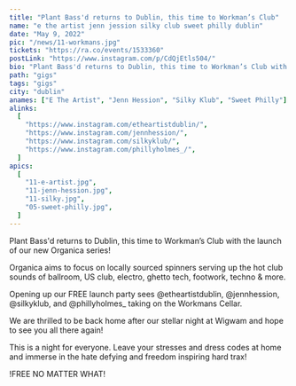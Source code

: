 ```yaml
---
title: "Plant Bass'd returns to Dublin, this time to Workman’s Club"
name: "e the artist jenn jession silky club sweet philly dublin"
date: "May 9, 2022"
pic: "/news/11-workmans.jpg"
tickets: "https://ra.co/events/1533360"
postLink: "https://www.instagram.com/p/CdQjEtls504/"
bio: "Plant Bass'd returns to Dublin, this time to Workman’s Club with the launch of our new Organica series!.."
path: "gigs"
tags: "gigs"
city: "dublin"
anames: ["E The Artist", "Jenn Hession", "Silky Klub", "Sweet Philly"]
alinks:
  [
    "https://www.instagram.com/etheartistdublin/",
    "https://www.instagram.com/jennhession/",
    "https://www.instagram.com/silkyklub/",
    "https://www.instagram.com/phillyholmes_/",
  ]
apics:
  [
    "11-e-artist.jpg",
    "11-jenn-hession.jpg",
    "11-silky.jpg",
    "05-sweet-philly.jpg",
  ]
---
```


Plant Bass'd returns to Dublin, this time to Workman’s Club with the launch of our new Organica series!

Organica aims to focus on locally sourced spinners serving up the hot club sounds of ballroom, US club, electro, ghetto tech, footwork, techno & more.

Opening up our FREE launch party sees @etheartistdublin, @jennhession, @silkyklub, and @phillyholmes\_ taking on the Workmans Cellar.

We are thrilled to be back home after our stellar night at Wigwam and hope to see you all there again!

This is a night for everyone. Leave your stresses and dress codes at home and immerse in the hate defying and freedom inspiring hard trax!

!FREE NO MATTER WHAT!
